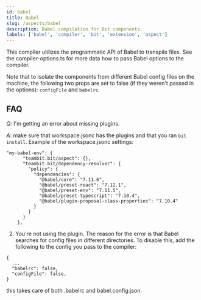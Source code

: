 ```yaml
---
id: babel
title: Babel
slug: /aspects/babel
description: Babel compilation for Bit components.
labels: ['babel', 'compiler', 'bit', 'extension', 'aspect']
---
```


This compiler utilizes the programmatic API of Babel to transpile files. See the compiler-options.ts for more data how to pass Babel options to the compiler.

Note that to isolate the components from different Babel config files on the machine, the following two props are set to false (if they weren't passed in the options): `configFile` and `babelrc`.

## FAQ

*Q*: I'm getting an error about missing plugins.

*A*: make sure that workspace.jsonc has the plugins and that you ran `bit install`.
Example of the workspace.jsonc settings:
```
"my-babel-env": {
      "teambit.bit/aspect": {},
      "teambit.bit/dependency-resolver": {
        "policy": {
          "dependencies": {
            "@babel/core": "7.11.6",
            "@babel/preset-react": "7.12.1",
            "@babel/preset-env": "7.11.5",
            "@babel/preset-typescript": "7.10.4",
            "@babel/plugin-proposal-class-properties": "7.10.4"
          }
        }
      }
    },
```
2. You're not using the plugin.
The reason for the error is that Babel searches for config files in different directories. To disable this, add the following to the config you pass to the compiler:
```
{
  ...
  "babelrc": false,
  "configFile": false,
}
```
this takes care of both .babelrc and babel.config.json.
